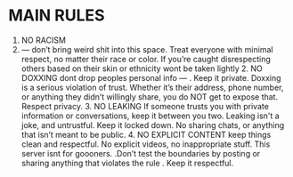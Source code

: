 # MAIN RULES
1.	NO RACISM
2.	— don’t bring weird shit into this space. Treat everyone with minimal respect, no matter their race or  color. If you’re caught disrespecting others based on their skin or ethnicity wont be taken lightly
	2.	NO DOXXING
 dont drop peoples personal info — . Keep it private. Doxxing is a serious violation of trust. Whether it’s their address, phone number, or anything they didn’t willingly share, you do NOT get to expose that. Respect privacy.
	3.	NO LEAKING
If someone trusts you with private information or conversations, keep it between you two. Leaking isn't a joke, and untrustful. Keep it locked down. No sharing chats, or anything that isn’t meant to be public. 
	4.	NO EXPLICIT CONTENT
keep things clean and respectful. No explicit videos, no inappropriate stuff. This server isnt for goooners. .Don’t test the boundaries by posting or sharing anything that violates the rule . Keep it respectful.
